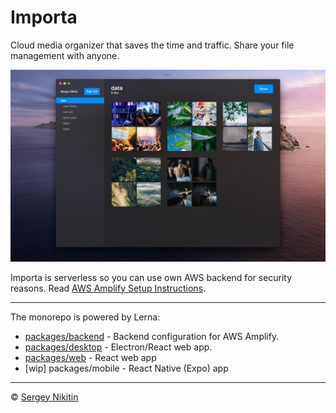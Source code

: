 # Importa

Cloud media organizer that saves the time and traffic. Share your file management with anyone.

![](screen.jpg)


Importa is serverless so you can use own AWS backend for security reasons. Read [AWS Amplify Setup Instructions](https://aws-amplify.github.io/docs/).

---

The monorepo is powered by Lerna:
- [packages/backend](packages/backend/) - Backend configuration for AWS Amplify.
- [packages/desktop](packages/web/) - Electron/React web app.
- [packages/web](packages/web/) - React web app
- [wip] packages/mobile -  React Native (Expo) app


--- 

© [Sergey Nikitin](https://nikitin.dev)